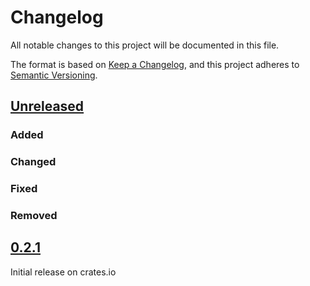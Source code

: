 # Changelog

All notable changes to this project will be documented in this file.

The format is based on [Keep a Changelog](https://keepachangelog.com/en/1.0.0/),
and this project adheres to [Semantic Versioning](https://semver.org/spec/v2.0.0.html).
## [Unreleased]
### Added

### Changed

### Fixed

### Removed

## [0.2.1]
Initial release on crates.io

[unreleased]: https://github.com/probe-rs/embedded-test/compare/0.2.1...master
[0.2.1]: https://github.com/probe-rs/embedded-test/releases/tag/0.2.1